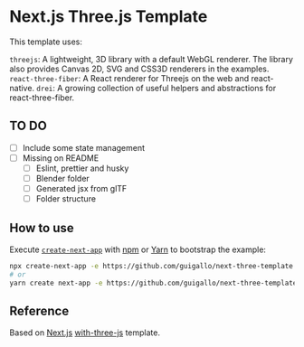 # Next.js Three.js Template

This template uses:

`threejs`: A lightweight, 3D library with a default WebGL renderer. The library also provides Canvas 2D, SVG and CSS3D renderers in the examples.
`react-three-fiber`: A React renderer for Threejs on the web and react-native.
`drei`: A growing collection of useful helpers and abstractions for react-three-fiber.

## TO DO

- [ ] Include some state management
- [ ] Missing on README
  - [ ] Eslint, prettier and husky
  - [ ] Blender folder
  - [ ] Generated jsx from glTF
  - [ ] Folder structure

## How to use

Execute [`create-next-app`](https://github.com/vercel/next.js/tree/canary/packages/create-next-app) with [npm](https://docs.npmjs.com/cli/init) or [Yarn](https://yarnpkg.com/lang/en/docs/cli/create/) to bootstrap the example:

```bash
npx create-next-app -e https://github.com/guigallo/next-three-template next-three
# or
yarn create next-app -e https://github.com/guigallo/next-three-template next-three
```

## Reference

Based on [Next.js](https://nextjs.org/) [with-three-js](https://github.com/vercel/next.js/tree/master/examples/with-three-js) template.
